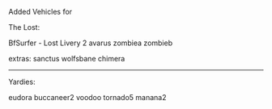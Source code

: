 Added Vehicles for

The Lost: 

BfSurfer - Lost Livery 
2 avarus
zombiea
zombieb

extras:
sanctus
wolfsbane
chimera

--------------------------

Yardies:

eudora
buccaneer2
voodoo
tornado5
manana2
